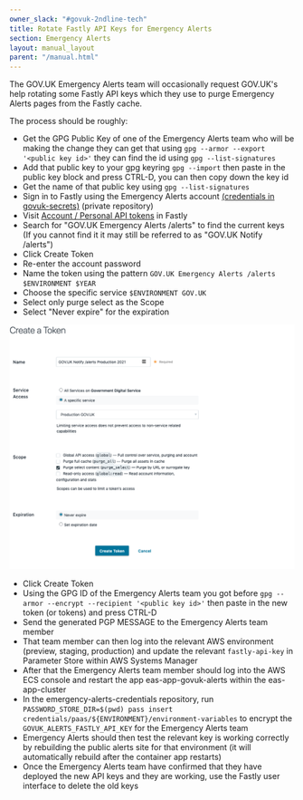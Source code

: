 ```yaml
---
owner_slack: "#govuk-2ndline-tech"
title: Rotate Fastly API Keys for Emergency Alerts
section: Emergency Alerts
layout: manual_layout
parent: "/manual.html"
---
```


The GOV.UK Emergency Alerts team will occasionally request GOV.UK's help rotating some Fastly API keys which they use to purge Emergency Alerts
pages from the Fastly cache.

The process should be roughly:

* Get the GPG Public Key of one of the Emergency Alerts team who will be making the change they can get that using `gpg --armor --export '<public key id>'` they can find the id using `gpg --list-signatures`
* Add that public key to your gpg keyring `gpg --import` then paste in the public key block and press CTRL-D, you can then copy down the key id
* Get the name of that public key using `gpg --list-signatures`
* Sign in to Fastly using the Emergency Alerts account [(credentials in govuk-secrets)](https://github.com/alphagov/govuk-secrets/blob/master/pass/2ndline/fastly/notify_emergency_alerts_account.gpg) (private repository)
* Visit [Account / Personal API tokens](https://manage.fastly.com/account/personal/tokens) in Fastly
* Search for "GOV.UK Emergency Alerts /alerts" to find the current keys (If you cannot find it it may still be referred to as "GOV.UK Notify /alerts")
* Click Create Token
* Re-enter the account password
* Name the token using the pattern `GOV.UK Emergency Alerts /alerts $ENVIRONMENT $YEAR`
* Choose the specific service `$ENVIRONMENT GOV.UK`
* Select only purge select as the Scope
* Select "Never expire" for the expiration

![Screenshot of the Fastly user interface for configuring an API key](/manual/images/fastly-api-key-emergency-alerts.png)

* Click Create Token
* Using the GPG ID of the Emergency Alerts team you got before `gpg --armor --encrypt --recipient '<public key id>'` then paste in the new token (or tokens) and press CTRL-D
* Send the generated PGP MESSAGE to the Emergency Alerts team member
* That team member can then log into the relevant AWS environment (preview, staging, production) and update the relevant `fastly-api-key` in Parameter Store within AWS Systems Manager
* After that the Emergency Alerts team member should log into the AWS ECS console and restart the app eas-app-govuk-alerts within the eas-app-cluster
* In the emergency-alerts-credentials repository, run `PASSWORD_STORE_DIR=$(pwd) pass insert credentials/paas/${ENVIRONMENT}/environment-variables` to encrypt the `GOVUK_ALERTS_FASTLY_API_KEY` for the Emergency Alerts team
* Emergency Alerts should then test the relevant key is working correctly by rebuilding the public alerts site for that environment (it will automatically rebuild after the container app restarts)
* Once the Emergency Alerts team have confirmed that they have deployed the new API keys and they are working, use the Fastly user interface to delete the old keys

